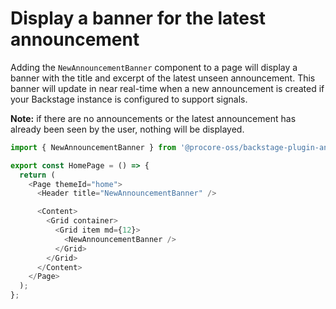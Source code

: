 # Display a banner for the latest announcement

Adding the `NewAnnouncementBanner` component to a page will display a banner with the title and excerpt of the latest unseen announcement. This banner will update in near real-time when a new announcement is created if your Backstage instance is configured to support signals.

**Note:** if there are no announcements or the latest announcement has already been seen by the user, nothing will be displayed.

```ts
import { NewAnnouncementBanner } from '@procore-oss/backstage-plugin-announcements';

export const HomePage = () => {
  return (
    <Page themeId="home">
      <Header title="NewAnnouncementBanner" />

      <Content>
        <Grid container>
          <Grid item md={12}>
            <NewAnnouncementBanner />
          </Grid>
        </Grid>
      </Content>
    </Page>
  );
};
```

